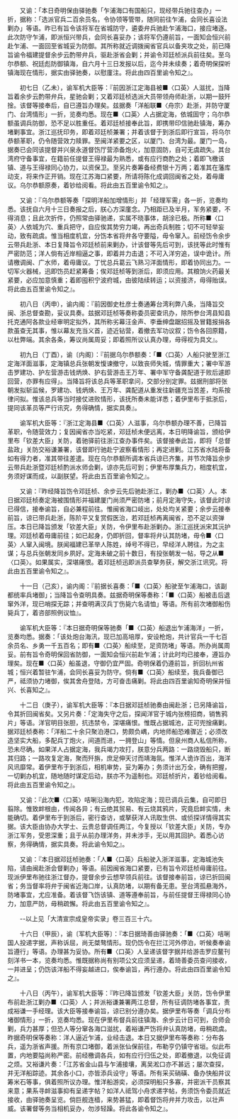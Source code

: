 <!-- { "loadSidebar": true } -->
　　又谕：「本日奇明保由驿驰奏「乍浦海口有国船只，现经带兵驰往查办」一折，据称：「选派官兵二百余员名，令协领等管带，随同前往乍浦，会同长喜设法剿办」等语。昨已有旨令该将军在省城防守，遴委弁兵驰赴乍浦海口，接应堵逐。此次防守乍浦，即派恒兴带兵，会同长喜妥办；该将军仍遵前旨，一面知会恒兴前赴乍浦、一面回至省城妥为防御。其所称就近调拨闽省官兵以备夹攻之处，前已降旨谕令福建提督余步云酌带弁兵，驱赴浙省会剿；并谕令邓廷桢派兵前往矣。至乌尔恭额、祝廷彪防御镇海，自六月十三日发报以后，迄今并未续奏；着奇明保探听镇海现在情形，据实由驿驰奏，以慰廑注。将此由四百里谕令知之』。

　　初七日（乙未），谕军机大臣等：『前因浙江定海县被■〈口英〉人滋扰，当降旨着余步云酌带弁兵，星驰会剿；又着邓廷桢选派大员带领舟师赴浙，以期一鼓歼捦。该督等接奉后，自已遵旨办理矣。兹据奏「洋船联■〈舟宗〉赴浙，并防守厦门、台湾情形」一折，览奏均悉。现在■〈口英〉人占据定海，依城固守；乌尔恭额虽调兵防御，恐不足以胜重任。着邓廷桢接奉此旨，即携带印信驰赴镇海，筹办堵剿事宜。浙江巡抚印务，即着邓廷桢兼署；并着该督于到浙后即行宣旨，将乌尔恭额革职，仍令随营效力赎罪。至闽洋紧要之区，以厦门、台湾为最。厦门一岛，据奏已会同该提督并兴泉永道督饬厅营添备炮火，加意固防，自可无虞疏失。其台湾府守备事宜，在籍前任提督王得禄最为熟悉，或有应行商酌之处；着即飞檄该镇、道与王得禄同心协力，以资保卫。至另片奏筹备经费银十万两；着准其在藩库动支，将来作正开销。现在江苏海口紧要，所请将陈化成调回闽省之处，着毋庸议。乌尔恭额原奏，着钞给阅看。将此由五百里谕令知之』。

　　又谕：『乌尔恭额等奏「探明洋船加增情形」并「经理军需」各一折，览奏均悉。该抚自六月十三日奏报之后，朕心方深廑念。乃相距已及半月，军务紧要，不得消息；且此次折件，仍照常由驿驰递，实属不晓事体，胡涂已极。所称■〈口英〉人依城为穴、重兵把守，自应俟其势穷力竭，再出奇兵制胜；切不可轻举妄动，致有疏虞。惟当相度机宜，分饬本省将弁各守要隘，毋令窜入。前经饬令余步云带兵赴浙、本日复降旨令邓廷桢前来剿办，计该督等先后可到，该抚等此时惟有严密防范；洋人倘有近岸相逼之事，即着并力击退；不可入洋穷追，误中诡计。所请檄调闽、广水师，着毋庸议。丁忧总兵葛云飞熟习洋面情形，即着协同出力。一切军火器械，迅即饬员赶紧筹备；俟邓廷桢等到浙后，即须应用。其粮饷火药最关紧要，必应加意慎重；着即囤积宁波府城，由彼陆续转运；以资接济，毋得贻误。将此由五百里谕令知之』。

　　初八日（丙申），谕内阁：『前因御史杜彦士奏通筹台湾利弊八条，当降旨交闽、浙总督查勘，妥议具奏。兹据邓廷桢等奏称委员密查讯办，除所参台湾县知县托克通阿各款业经审明定拟外，其所称劣幕汪金声、李垂绅盘踞招摇及冒籍报捐各款虽查无其事，惟以幕友充当义首，迹近钻营，着撤去军功议叙；饬令各回原籍，以杜弊端。其余各条，筹议尚属周妥；即着照所议认真办理，毋得视为具文』。

　　初九日（丁酉），谕〔内阁〕：『前据乌尔恭额奏：「■〈口英〉人船只驶至浙江定海洋面滋事，定海镇总兵张朝发愎谏撤守，以致丧师失城，情罪重大；署中军游击罗建功、护左营游击钱炳焕、护右营游击王万年、署中军守备龚配道于败后遽即回营，亦罪有应得」。当降旨将该总兵等革职拿问，交部分别定罪。兹据刑部将张朝发拟斩监候，罗建功、钱炳焕、王万年、龚配道从重发往新疆充当苦差，均系按律问拟。惟该总兵等当时接仗进败情形，该抚所奏未能详悉；着伊里布于抵浙后，提同该革员等严行讯究，务得确情，据实具奏』。

　　谕军机大臣等：『浙江定海县■〈口英〉人滋事，乌尔恭额办理不善，已降旨革职，令随营效力；复因闽省亦当吃紧，邓廷桢未便远离，本日明降谕旨，颁给伊里布「钦差大臣」关防，着驰驿前往浙江查办事件矣。该督接奉此旨，即将「总督盐政」关防交裕谦兼署，该督即行驰赴宁波察看情形；再定进剿。江苏省水陆将备如有得力者，准其带往差遣。现在乌尔恭额所调本省兵谅已齐集，并节次降旨余步云带兵赴浙暨邓廷桢酌派水师会剿，谅亦先后可到；伊里布厚集兵力，相度机宜，务须好谋而成，以副朕望。将此由五百里谕令知之』。

　　又谕：『昨经降旨饬令邓廷桢、余步云先后驰赴浙江，剿办■〈口英〉人。本日据邓廷桢奏定海被围情形并福建厦门尚须严密防堵；前月定海守失，该督此时谅已得信，接奉谕旨，自必兼程前往。惟闽省海口岐出，处处均关紧要；余步云接奉前旨，谅已带兵赴浙，陈阶平又复赏假医治，若邓廷桢再离闽省，恐不足以资弹压。本日已降旨颁发「钦差大臣」关防，令伊里布赴浙剿办。浙江巡抚派宋其沅护理。邓廷桢着毋庸前往；如已起身，仍即折回，督率将弁认其防堵，毋令■〈口英〉人窜入闽境。朕闻福建已革举人陈姓，绰号不得已，早经洋人聘往，为之主谋；与总兵张朝发同乡夙好。定海未破之前十数日，有投张朝发一帖，导之从■〈口英〉。如果属实，深堪痛恨。着邓廷桢迅即派员查拏务获，解交浙江讯究。将此由五百里谕令知之』。

　　十一日（己亥），谕内阁：『前据长喜奏：「■〈口英〉船驶至乍浦海口，该副都统率兵堵御」；当降旨令查明具奏。兹据奇明保等奏称：「■〈口英〉船被击后退窜外洋，现已哨探无踪；并查明满汉兵丁伤毙六名请恤」等语。所有前次堵御船伤毙兵丁，着咨部照例议恤』。

　　谕军机大臣等：『本日据奇明保等驰奏「■〈口英〉船退出乍浦海洋」一折，览奏均悉。据奏：「该处炮台海汛，现已加高培厚，安设枪炮，共计官兵一千七百余员名、乡勇一千五百名；即有■〈口英〉船续至，足资防堵」等语。所办尚属周妥。前有旨令奇明保回省防御，一面知会恒兴前赴乍浦；计此时均已接奉，遵旨办理矣。现在■〈口英〉船虽退，守御仍宜严固。奇明保着仍遵前旨，折回杭州省城；恒兴着暂驻乍浦，会同长喜妥为防守。倘有■〈口英〉船续至，我兵备御已严，祗须协力堵御，俟其舍舟登陆，方可奋击痛剿。将此由四百里谕知奇明保并恒兴、长喜知之』。

　　十二日（庚子），谕军机大臣等：『本日据邓廷桢驰奏由闽赴浙；已另降谕旨，令其折回闽省矣。又另片奏：「定海失守之后，探闻洋官于城内张榜招商，销售鸦片」等语。洋官明目张胆，抗违禁令，深堪痛恨。惟既占据城池，正可兜捦痛剿。据邓廷桢奏称：「洋船二十余只聚泊港口，势颇负嵎，内地师船恐难骤近；必须改造坚实大船，多配兵丁炮火，间道而进，一拥登山」等情。但泉州商人私信所称，恐未尽确。如果洋人占据定海，我兵竭力攻打，朕意分兵两路：一路烧毁船只，断其归路；一路攻复定海，聚而歼旃，庶足伸天讨而靖海氛。惟洋人诡诈百出，海洋风讯靡常。着伊里布于到浙后，相机审势，妥为筹办；务须计出万全，确有把握，一切剿办机宜，随地随时谋定后动，朕亦不为遥制也。邓廷桢折片，着钞给阅看。将此由五百里谕令知之』。

　　又谕：『此次■〈口英〉咭唎沿海内犯，攻陷定海；现已调兵云集，自可即日翦除。惟致衅根由，传闻各异；有云绝其贸易、有云烧其鸦片，究竟启衅实情，未能确切。着伊里布于到浙后，密行查访，或拏获洋人讯取生供、或侦探详情得其实据。该大臣由协办大学士、云贵总督调任两江，今复授以「钦差大臣」关防，专办浙江军务，受恩深重；且于从前办理洋务，并未涉手，无以用其回护。着悉心访察，务得确情，据实具奏。将此谕令知之』。

　　又谕：『本日据邓廷桢驰奏：「人■〈口英〉兵船驶入浙洋滋事，定海城池失陷，请由闽赴浙会督剿办」等语。前因闽省海口紧要，已有旨令邓廷桢毋庸前往。现派伊里布驰往浙江督办，提督余步云想早领兵前往。该督接奉前旨，谅已折回闽省；务当督率将弁于闽省近海口岸，认真防堵，以期有备无患。至台湾孤悬海外，防堵事宜，尤应准备。着该督飞饬该镇、道等遵奉前旨，与前任提督王得禄同心协力，加意严防，毋稍疏懈。将此由五百里谕令知之』。

　　--以上见「大清宣宗成皇帝实录」卷三百三十六。

　　十六日（甲辰），谕〔军机大臣等〕：『本日据琦善由驿驰奏：「■〈口英〉咭唎国人投递字据，声称诉屈，尚无桀骜情形。现仍饬令在拦江河外停泊，听候奏奉谕旨遵行」等语。办理甚为妥协。所有■〈口英〉人呈递该督字据并给游击罗应鳌刊刻洋书一本，览奏均悉。惟既据称尚有别项公文应须呈递，着琦善委员查问接收，一并进呈；仍饬该洋船不得妄越进口，俟奉谕旨，再行遵办。将此由四百里谕令知之』。

　　十八日（丙午），谕军机大臣等：『昨已降旨颁发「钦差大臣」关防，饬令伊里布前赴浙江剿办■〈口英〉人；并派裕谦兼署两江总督，所有征调防堵各事宜，责成裕谦一手经理。该大臣等接奉谕旨，谅已别分遵办矣。据伊里布等奏「调兵分布堵御情形」一折，览奏均悉。现在伊里布督兵前往镇海、余步云计日可到，合师会剿，兵力甚厚；但恐人等分窜各海口滋扰，着裕谦严饬将弁认真防堵，毋稍疏虞。昨据奇明保等奏称：洋人逼近乍浦，业经击退。本日又据伊里布等奏称：分布各兵，遥为浙省声援。所有京口堵御，着派张仙保前往，布勒亨仍镇守省垣。似此布置，内地要隘尚称严密。前经檄调各兵，如有应行归伍之处，即着撤退，以免征调之烦。又裕谦片奏：「江苏省金山县与乍浦接壤，离吴淞口亦不甚远；屡次查探，并无洋船踪迹。其余各小口，亦皆添兵设守」等语。所有采买硝磺、备办快船并议筹米石等事，俱着照所议办理。惟洋船游奕，必须探明船只多寡，并密派干员察其来意；果系寻衅滋事抑有呈递字帖？如洋人祗驾小舟求递字帖，务须饬令委员就近接收，由驿驰奏呈览。倘巨舰连樯，来势甚猛，即着督饬将弁并力攻击，以壮声威。该署督等务当相机妥办，勿涉轻躁。将此各谕令知之』。

